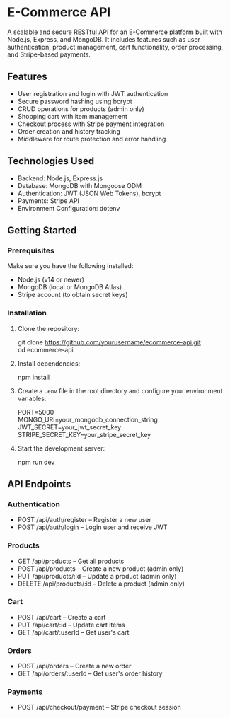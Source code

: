 # E-Commerce API

A scalable and secure RESTful API for an E-Commerce platform built with Node.js, Express, and MongoDB. It includes features such as user authentication, product management, cart functionality, order processing, and Stripe-based payments.

## Features

- User registration and login with JWT authentication  
- Secure password hashing using bcrypt  
- CRUD operations for products (admin only)  
- Shopping cart with item management  
- Checkout process with Stripe payment integration  
- Order creation and history tracking  
- Middleware for route protection and error handling  

## Technologies Used

- Backend: Node.js, Express.js  
- Database: MongoDB with Mongoose ODM  
- Authentication: JWT (JSON Web Tokens), bcrypt  
- Payments: Stripe API  
- Environment Configuration: dotenv  

## Getting Started

### Prerequisites

Make sure you have the following installed:

- Node.js (v14 or newer)  
- MongoDB (local or MongoDB Atlas)  
- Stripe account (to obtain secret keys)

### Installation

1. Clone the repository:

   git clone https://github.com/yourusername/ecommerce-api.git  
   cd ecommerce-api

2. Install dependencies:

   npm install

3. Create a `.env` file in the root directory and configure your environment variables:

   PORT=5000  
   MONGO_URI=your_mongodb_connection_string  
   JWT_SECRET=your_jwt_secret_key  
   STRIPE_SECRET_KEY=your_stripe_secret_key

4. Start the development server:

   npm run dev

## API Endpoints

### Authentication

- POST /api/auth/register – Register a new user  
- POST /api/auth/login – Login user and receive JWT  

### Products

- GET /api/products – Get all products  
- POST /api/products – Create a new product (admin only)  
- PUT /api/products/:id – Update a product (admin only)  
- DELETE /api/products/:id – Delete a product (admin only)  

### Cart

- POST /api/cart – Create a cart  
- PUT /api/cart/:id – Update cart items  
- GET /api/cart/:userId – Get user's cart  

### Orders

- POST /api/orders – Create a new order  
- GET /api/orders/:userId – Get user's order history  

### Payments

- POST /api/checkout/payment – Stripe checkout session
